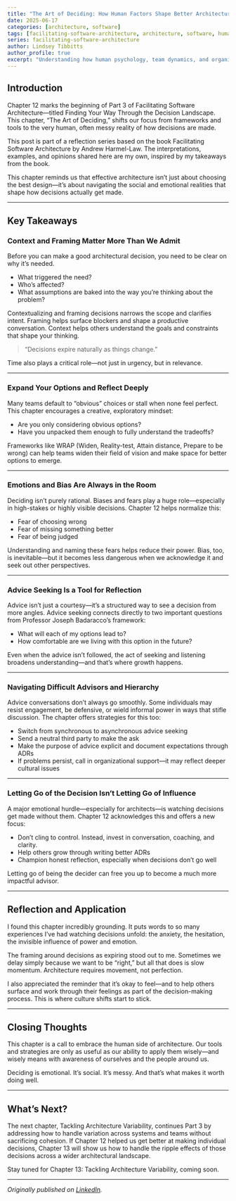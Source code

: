 ```yaml
---
title: "The Art of Deciding: How Human Factors Shape Better Architectural Decisions"
date: 2025-06-17
categories: [architecture, software]
tags: [facilitating-software-architecture, architecture, software, human-factors, decision-making]
series: facilitating-software-architecture
author: Lindsey Tibbitts
author_profile: true
excerpt: "Understanding how human psychology, team dynamics, and organizational culture influence architectural decision-making, and how to design processes that work with human nature."
---
```


## Introduction

Chapter 12 marks the beginning of Part 3 of Facilitating Software Architecture—titled Finding Your Way Through the Decision Landscape. This chapter, “The Art of Deciding,” shifts our focus from frameworks and tools to the very human, often messy reality of how decisions are made.

This post is part of a reflection series based on the book Facilitating Software Architecture by Andrew Harmel-Law. The interpretations, examples, and opinions shared here are my own, inspired by my takeaways from the book.

This chapter reminds us that effective architecture isn’t just about choosing the best design—it’s about navigating the social and emotional realities that shape how decisions actually get made.

---

## Key Takeaways

### Context and Framing Matter More Than We Admit

Before you can make a good architectural decision, you need to be clear on why it’s needed.

- What triggered the need?
- Who’s affected?
- What assumptions are baked into the way you’re thinking about the problem?

Contextualizing and framing decisions narrows the scope and clarifies intent. Framing helps surface blockers and shape a productive conversation. Context helps others understand the goals and constraints that shape your thinking.

> “Decisions expire naturally as things change.”

Time also plays a critical role—not just in urgency, but in relevance.

---

### Expand Your Options and Reflect Deeply

Many teams default to “obvious” choices or stall when none feel perfect. This chapter encourages a creative, exploratory mindset:

- Are you only considering obvious options?
- Have you unpacked them enough to fully understand the tradeoffs?

Frameworks like WRAP (Widen, Reality-test, Attain distance, Prepare to be wrong) can help teams widen their field of vision and make space for better options to emerge.

---

### Emotions and Bias Are Always in the Room

Deciding isn’t purely rational. Biases and fears play a huge role—especially in high-stakes or highly visible decisions. Chapter 12 helps normalize this:

- Fear of choosing wrong
- Fear of missing something better
- Fear of being judged

Understanding and naming these fears helps reduce their power. Bias, too, is inevitable—but it becomes less dangerous when we acknowledge it and seek out other perspectives.

---

### Advice Seeking Is a Tool for Reflection

Advice isn’t just a courtesy—it’s a structured way to see a decision from more angles. Advice seeking connects directly to two important questions from Professor Joseph Badaracco’s framework:

- What will each of my options lead to?
- How comfortable are we living with this option in the future?

Even when the advice isn’t followed, the act of seeking and listening broadens understanding—and that’s where growth happens.

---

### Navigating Difficult Advisors and Hierarchy

Advice conversations don’t always go smoothly. Some individuals may resist engagement, be defensive, or wield informal power in ways that stifle discussion. The chapter offers strategies for this too:

- Switch from synchronous to asynchronous advice seeking
- Send a neutral third party to make the ask
- Make the purpose of advice explicit and document expectations through ADRs
- If problems persist, call in organizational support—it may reflect deeper cultural issues

---

### Letting Go of the Decision Isn’t Letting Go of Influence

A major emotional hurdle—especially for architects—is watching decisions get made without them. Chapter 12 acknowledges this and offers a new focus:

- Don’t cling to control. Instead, invest in conversation, coaching, and clarity.
- Help others grow through writing better ADRs
- Champion honest reflection, especially when decisions don’t go well

Letting go of being the decider can free you up to become a much more impactful advisor.

---

## Reflection and Application

I found this chapter incredibly grounding. It puts words to so many experiences I’ve had watching decisions unfold: the anxiety, the hesitation, the invisible influence of power and emotion.

The framing around decisions as expiring stood out to me. Sometimes we delay simply because we want to be “right,” but all that does is slow momentum. Architecture requires movement, not perfection.

I also appreciated the reminder that it’s okay to feel—and to help others surface and work through their feelings as part of the decision-making process. This is where culture shifts start to stick.

---

## Closing Thoughts

This chapter is a call to embrace the human side of architecture. Our tools and strategies are only as useful as our ability to apply them wisely—and wisely means with awareness of ourselves and the people around us.

Deciding is emotional. It’s social. It’s messy. And that’s what makes it worth doing well.

---

## What’s Next?

The next chapter, Tackling Architecture Variability, continues Part 3 by addressing how to handle variation across systems and teams without sacrificing cohesion. If Chapter 12 helped us get better at making individual decisions, Chapter 13 will show us how to handle the ripple effects of those decisions across a wider architectural landscape.

Stay tuned for Chapter 13: Tackling Architecture Variability, coming soon.

---

*Originally published on [LinkedIn](https://www.linkedin.com/pulse/art-deciding-how-human-factors-shape-better-decisions-tibbitts-2i9wc?trackingId=xIJB2iyWT%2BqphheIxwGzOw%3D%3D&lipi=urn%3Ali%3Apage%3Ad_flagship3_profile_view_base_recent_activity_content_view%3Bl3EtK1K6QJud98JNH1YPFQ%3D%3D).* 
